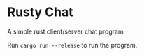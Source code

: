 # Rusty Chat

A simple rust client/server chat program 

Run `cargo run --release` to run the program.
